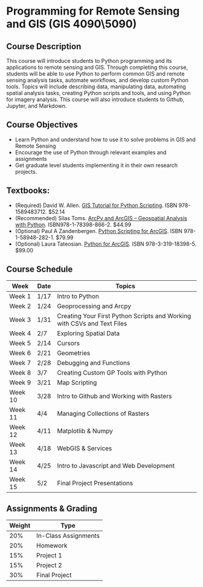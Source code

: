 # Programming for Remote Sensing and GIS (GIS 4090\5090)

## Course Description
This course will introduce students to Python programming and its applications to remote sensing and GIS. Through completing this course, students will be able to use Python to perform common GIS and remote sensing analysis tasks, automate workflows, and develop custom Python tools. Topics will include describing data, manipulating data, automating spatial analysis tasks, creating Python scripts and tools, and using Python for imagery analysis. This course will also introduce students to Github, Jupyter, and Markdown.

## Course Objectives
- Learn Python and understand how to use it to solve problems in GIS and Remote Sensing
- Encourage the use of Python through relevant examples and assignments
- Get graduate level students implementing it in their own research projects.

## Textbooks:
- (Required) David W. Allen. [GIS Tutorial for Python Scripting](https://www.amazon.com/GIS-Tutorial-Python-Scripting-Tutorials/dp/1589483561). ISBN  978-1589483712. $52.14
- (Recommended) Silas Toms. [ArcPy and ArcGIS – Geospatial Analysis with Python](https://www.amazon.com/ArcPy-ArcGIS-Geospatial-Analysis-Python/dp/1783988665/ref=sr_1_1?s=books&ie=UTF8&qid=1515470855&sr=1-1&keywords=silas+toms). ISBN978-1-78398-866-2. $44.99
- (Optional) Paul A Zandenbergen. [Python Scripting for ArcGIS](https://www.amazon.com/Python-Scripting-ArcGIS-Paul-Zandbergen/dp/1589483715/ref=sr_1_1?s=books&ie=UTF8&qid=1515470886&sr=1-1&keywords=zandbergen). ISBN 978-1-58948-282-1. $79.99
- (Optional) Laura Tateosian. [Python for ArcGIS](https://www.amazon.com/Python-ArcGIS-Laura-Tateosian/dp/3319183974/ref=sr_1_1?s=books&ie=UTF8&qid=1515470920&sr=1-1&keywords=Laura+Tateosian). ISBN 978-3-319-18398-5. $99.00


## Course Schedule

| Week    | Date | Topics |
|---------|------|--------|
| Week 1  | 1/17 | Intro to Python | 
| Week 2  | 1/24 | Geoprocessing and Arcpy |
| Week 3  | 1/31 | Creating Your First Python Scripts and Working with CSVs and Text Files |
| Week 4  | 2/7  | Exploring Spatial Data |
| Week 5  | 2/14 | Cursors |
| Week 6  | 2/21 | Geometries |
| Week 7  | 2/28 | Debugging and Functions |
| Week 8  | 3/7  | Creating Custom GP Tools with Python |
| Week 9  | 3/21 | Map Scripting |
| Week 10 | 3/28 | Intro to Github and Working with Rasters | 
| Week 11 | 4/4  | Managing Collections of Rasters |
| Week 12 | 4/11 | Matplotlib & Numpy |
| Week 13 | 4/18 | WebGIS & Services |
| Week 14 | 4/25 | Intro to Javascript and Web Development|
| Week 15 | 5/2  | Final Project Presentations |

## Assignments & Grading
| Weight | Type |
|--------|------|
| 20% | In-Class Assignments |
| 20% | Homework |
| 15% | Project 1 |
| 15% | Project 2 |
| 30% | Final Project |
